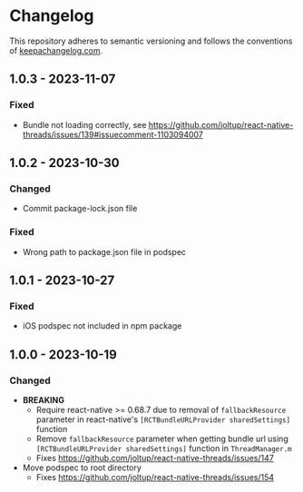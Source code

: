 # Changelog

This repository adheres to semantic versioning and follows the conventions of [keepachangelog.com](http://keepachangelog.com).

## 1.0.3 - 2023-11-07
### Fixed
- Bundle not loading correctly, see https://github.com/joltup/react-native-threads/issues/139#issuecomment-1103094007

## 1.0.2 - 2023-10-30
### Changed
- Commit package-lock.json file

### Fixed
- Wrong path to package.json file in podspec

## 1.0.1 - 2023-10-27
### Fixed
- iOS podspec not included in npm package

## 1.0.0 - 2023-10-19
### Changed
- **BREAKING**
  - Require react-native >= 0.68.7 due to removal of `fallbackResource` parameter in react-native's `[RCTBundleURLProvider sharedSettings]` function
  - Remove `fallbackResource` parameter when getting bundle url using `[RCTBundleURLProvider sharedSettings]` function in `ThreadManager.m`
  - Fixes https://github.com/joltup/react-native-threads/issues/147
- Move podspec to root directory
  - Fixes https://github.com/joltup/react-native-threads/issues/154

